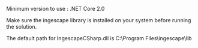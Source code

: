 Minimum version to use : .NET Core 2.0

Make sure the ingescape library is installed on your system before running the solution.

The default path for IngescapeCSharp.dll is C:\Program Files\ingescape\lib
